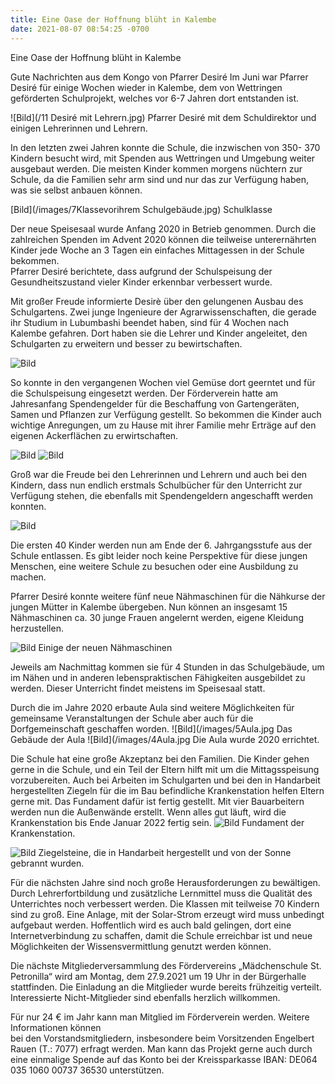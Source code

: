 ```yaml
---
title: Eine Oase der Hoffnung blüht in Kalembe
date: 2021-08-07 08:54:25 -0700
---
```

Eine Oase der Hoffnung blüht in Kalembe

Gute Nachrichten aus dem  Kongo von Pfarrer Desiré
Im Juni war Pfarrer Desiré für einige Wochen wieder in Kalembe, dem von Wettringen geförderten Schulprojekt, welches vor 6-7 Jahren dort entstanden ist.

![Bild](/11 Desiré mit Lehrern.jpg)
Pfarrer Desiré mit dem Schuldirektor und einigen Lehrerinnen und Lehrern.

<!-- more -->

In den letzten zwei Jahren konnte die Schule, die inzwischen von 350- 370 Kindern besucht wird, mit Spenden aus Wettringen und Umgebung  weiter ausgebaut werden. 
Die meisten Kinder kommen morgens nüchtern zur Schule, da die Familien sehr arm sind und nur das zur Verfügung haben, was sie selbst anbauen können.

[Bild](/images/7Klassevorihrem Schulgebäude.jpg)
Schulklasse

Der neue Speisesaal wurde Anfang 2020 in Betrieb genommen. Durch die zahlreichen Spenden im Advent 2020 können die teilweise unterernährten Kinder jede Woche an 
3 Tagen ein einfaches Mittagessen in der Schule bekommen.  
Pfarrer Desiré berichtete, dass aufgrund der Schulspeisung der Gesundheitszustand vieler Kinder erkennbar verbessert wurde. 

Mit großer Freude informierte Desirè über den gelungenen Ausbau des Schulgartens. 
Zwei junge Ingenieure der Agrarwissenschaften, die gerade ihr Studium in Lubumbashi beendet haben, sind für 4 Wochen nach Kalembe gefahren.
Dort haben sie die Lehrer und Kinder angeleitet, den Schulgarten zu erweitern und  besser zu bewirtschaften.

![Bild](/images/3Schulgarten2105.jpg)

So konnte in den vergangenen Wochen viel Gemüse dort geerntet und für die Schulspeisung eingesetzt werden. 
Der Förderverein hatte am Jahresanfang Spendengelder für die Beschaffung von Gartengeräten, Samen und Pflanzen zur Verfügung gestellt. 
So bekommen die Kinder auch wichtige Anregungen, um zu Hause mit ihrer Familie mehr Erträge auf den eigenen Ackerflächen zu erwirtschaften.

![Bild](/images/2Schulgarten2105.jpg)
![Bild](/images/1Schulgarten2105.jpg)

Groß war die Freude bei den Lehrerinnen und Lehrern und auch bei den Kindern, dass nun endlich erstmals Schulbücher für den Unterricht zur Verfügung stehen,
die ebenfalls mit Spendengeldern  angeschafft werden konnten. 

![Bild](/images/12KinderlernenmdenneuenSchulbüchern.jpg)

Die ersten 40 Kinder werden nun am Ende der 6. Jahrgangsstufe aus der Schule entlassen. 
Es gibt leider noch keine Perspektive für diese jungen Menschen, eine weitere Schule zu besuchen oder eine Ausbildung zu machen. 

Pfarrer Desiré konnte weitere fünf neue Nähmaschinen für die Nähkurse der jungen Mütter in Kalembe übergeben. 
Nun können an insgesamt 15 Nähmaschinen ca. 30 junge Frauen angelernt werden, eigene Kleidung herzustellen.

![Bild](/images/9EinigederneuenNähmaschienen.jpg)
Einige der neuen Nähmaschinen

Jeweils am Nachmittag kommen sie für 4 Stunden in das Schulgebäude, um im Nähen und in anderen lebenspraktischen Fähigkeiten ausgebildet zu werden. 
Dieser Unterricht findet meistens im Speisesaal statt.

Durch die im Jahre 2020 erbaute Aula sind weitere Möglichkeiten für gemeinsame Veranstaltungen der Schule aber auch für die Dorfgemeinschaft geschaffen worden. 
![Bild](/images/5Aula.jpg
Das Gebäude der Aula
![Bild](/images/4Aula.jpg
Die Aula wurde 2020 errichtet.

Die Schule hat eine große Akzeptanz bei den Familien. Die Kinder gehen gerne in die Schule, und ein Teil der Eltern hilft mit um die Mittagsspeisung vorzubereiten. 
Auch bei Arbeiten im Schulgarten und bei den in Handarbeit hergestellten Ziegeln für die im Bau befindliche Krankenstation helfen Eltern gerne mit.
Das Fundament dafür ist fertig gestellt. Mit vier Bauarbeitern werden nun die Außenwände erstellt. Wenn alles gut läuft, wird die Krankenstation bis Ende Januar 2022 fertig sein.
![Bild](/images/6FundamentfürdieKrankenstation.jpg)
Fundament der Krankenstation.

![Bild](/images/10InHandarbeitfertiggestellteZiegel.jpg)
Ziegelsteine, die in Handarbeit hergestellt und von der Sonne gebrannt wurden.

Für die nächsten Jahre sind noch große Herausforderungen zu bewältigen. Durch Lehrerfortbildung und zusätzliche Lernmittel muss die Qualität des Unterrichtes noch verbessert werden. 
Die Klassen mit teilweise 70 Kindern sind zu groß. Eine Anlage, mit der Solar-Strom erzeugt wird muss unbedingt aufgebaut werden. 
Hoffentlich wird es auch bald gelingen, dort eine Internetverbindung zu schaffen, damit die Schule erreichbar ist und neue Möglichkeiten der Wissensvermittlung genutzt werden können.

Die nächste Mitgliederversammlung des Fördervereins „Mädchenschule St. Petronilla“ wird am Montag, dem 27.9.2021 um 19 Uhr in der Bürgerhalle stattfinden. 
Die Einladung an die Mitglieder wurde bereits frühzeitig verteilt. Interessierte Nicht-Mitglieder sind ebenfalls herzlich willkommen. 

Für nur 24 € im Jahr kann man Mitglied im Förderverein werden. Weitere Informationen können  
bei den Vorstandsmitgliedern, insbesondere beim Vorsitzenden Engelbert Rauen (T.: 7077) erfragt werden.
Man kann das Projekt gerne auch durch eine einmalige Spende auf das Konto bei der Kreissparkasse IBAN: DE064 035 1060 00737 36530 unterstützen.






